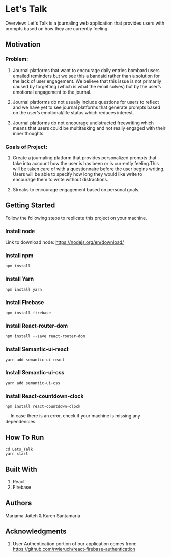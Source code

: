# Let's Talk

Overview: Let's Talk is a journaling web application that provides users with prompts based on how they are currently feeling.

## Motivation

### Problem:

1. Journal platforms that want to encourage daily entries bombard users emailed reminders but we see this a bandaid rather than a solution for the lack of user engagement. We believe that this issue is not primarily caused by forgetting (which is what the email solves) but by the user’s emotional engagement to the journal.

2. Journal platforms do not usually include questions for users to reflect  and we have yet to see journal platforms that generate prompts based on the user’s emotional/life status which reduces interest.

3. Journal platforms do not encourage undistracted freewriting which means that users could be multitasking and not really engaged with their inner thoughts.

### Goals of Project:

1. Create a journaling platform that provides personalized prompts that take into account how the user is has been or is currently feeling.This will be taken care of with a questionnaire before the user begins writing.
Users will be able to specify how long they would like write to encourage them to write without distractions.

2. Streaks to encourage engagement based on personal goals.


## Getting Started

Follow the following steps to replicate this project on your machine.

### Install node

Link to download node: https://nodejs.org/en/download/

### Install npm

```{bash}
npm install
```

### Install Yarn

```{bash}
npm install yarn
```

### Install Firebase

```{bash}
npm install firebase
```


### Install React-router-dom

```{bash}
npm install --save react-router-dom
```

### Install Semantic-ui-react

```{bash}
yarn add semantic-ui-react
```

### Install Semantic-ui-css

```{bash}
yarn add semantic-ui-css
```

### Install React-countdown-clock

```{bash}
npm install react-countdown-clock

```
-- In case there is an error, check if your machine is missing any dependencies.


## How To Run

```{bash}
cd Lets_Talk
yarn start
```

## Built With

1. React
2. Firebase


## Authors

Mariama Jaiteh & Karen Santamaria

## Acknowledgments

1. User Authentication portion of our application comes from: https://github.com/rwieruch/react-firebase-authentication
